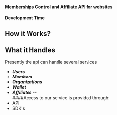 #### Memberships Control and Affiliate API for websites


**Development Time**

 **How it Works?**
 --
    

   
 **What it Handles**
 --
 Presently the api can handle several services
   - ***Users***
   - ***Members***
   - ***Organizations***
   - ***Wallet***
   - ***Affiliates***
--     
 ####Access to our service is provided through: 
   - API
   - SDK's